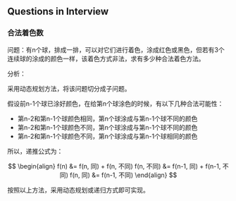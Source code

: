 ## Questions in Interview

### 合法着色数

问题：有n个球，排成一排，可以对它们进行着色，涂成红色或黑色，但若有3个连续球的涂成的颜色一样，该着色方式非法，求有多少种合法着色方法。

分析：

采用动态规划方法，将该问题切分成子问题。

假设前n-1个球已涂好颜色，在给第n个球涂色的时候，有以下几种合法可能性：

- 第n-2和第n-1个球颜色相同，第n个球涂成与第n-1个球不同的颜色
- 第n-2和第n-1个球颜色不同，第n个球涂成与第n-1个球不同的颜色
- 第n-2和第n-1个球颜色不同，第n个球涂成与第n-1个球相同的颜色

所以，递推公式为：

$$
\begin{align}
f(n) &= f(n, 同) + f(n, 不同)
f(n, 不同) &= f(n-1, 同) + f(n-1, 不同)
f(n, 同) &= f(n-1, 不同)
\end{align}
$$

按照以上方法，采用动态规划或递归方式即可实现。